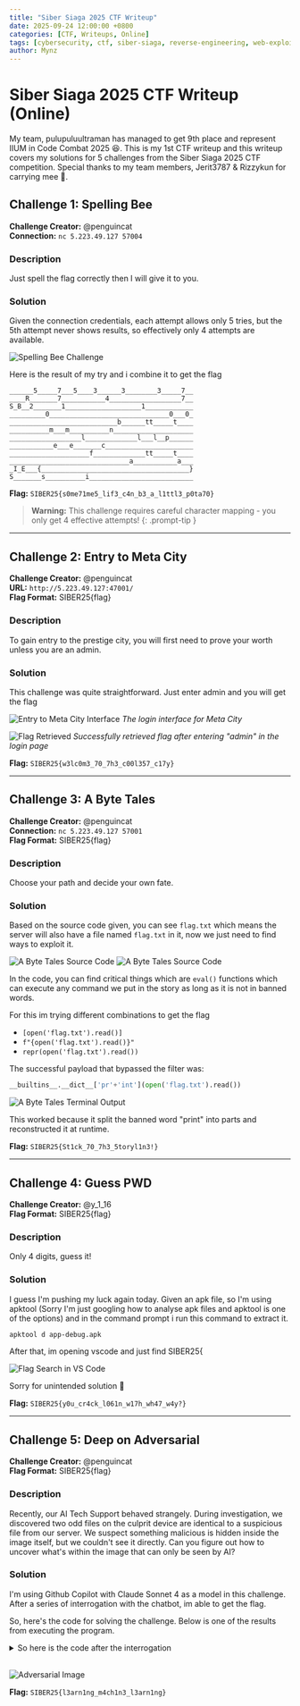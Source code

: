 ```yaml
---
title: "Siber Siaga 2025 CTF Writeup"
date: 2025-09-24 12:00:00 +0800
categories: [CTF, Writeups, Online]
tags: [cybersecurity, ctf, siber-siaga, reverse-engineering, web-exploitation, pwn]
author: Mynz
---
```


# Siber Siaga 2025 CTF Writeup (Online)

My team, pulupuluultraman has managed to get 9th place and represent IIUM in Code Combat 2025 😆. This is my 1st CTF writeup and this writeup covers my solutions for 5 challenges from the Siber Siaga 2025 CTF competition. Special thanks to my team members, Jerit3787 & Rizzykun for carrying mee 🥳.

## Challenge 1: Spelling Bee

**Challenge Creator:** @penguincat  
**Connection:** `nc 5.223.49.127 57004`

### Description
Just spell the flag correctly then I will give it to you.

### Solution
Given the connection credentials, each attempt allows only 5 tries, but the 5th attempt never shows results, so effectively only 4 attempts are available.

![Spelling Bee Challenge](/assets/img/posts/SiberSiaga/SpellingBee.png )

Here is the result of my try and i combine it to get the flag

```
______5_____7___5____3______3________3_____7__
____R_______7___________4__________________7__
S_B__2_______1___________________1____________
_________0______________________________0___0_
___________________________b______tt_____t____
__________m___m__________n____________________
__________________l_____________l___l__p______
___________e___e_______c______________________
____________________f_____________tt_____t____
______________________________a___________a___
_I_E___{_____________________________________}
S_______s__________i__________________________
```

**Flag:** `SIBER25{s0me71me5_lif3_c4n_b3_a_l1ttl3_p0ta70}`
> **Warning:** This challenge requires careful character mapping - you only get 4 effective attempts!
{: .prompt-tip }

---

## Challenge 2: Entry to Meta City

**Challenge Creator:** @penguincat  
**URL:** `http://5.223.49.127:47001/`  
**Flag Format:** SIBER25{flag}

### Description
To gain entry to the prestige city, you will first need to prove your worth unless you are an admin.

### Solution
This challenge was quite straightforward. Just enter admin and you will get the flag

![Entry to Meta City Interface](/assets/img/posts/SiberSiaga/EntryToMetaCity.png)
_The login interface for Meta City_


![Flag Retrieved](/assets/img/posts/SiberSiaga/EntryToMetaCity2.png)
_Successfully retrieved flag after entering "admin" in the login page_

**Flag:** `SIBER25{w3lc0m3_70_7h3_c00l357_c17y}`

---

## Challenge 3: A Byte Tales

**Challenge Creator:** @penguincat  
**Connection:** `nc 5.223.49.127 57001`  
**Flag Format:** SIBER25{flag}

### Description
Choose your path and decide your own fate.

### Solution
Based on the source code given, you can see `flag.txt` which means the server will also have a file named `flag.txt` in it, now we just need to find ways to exploit it.

![A Byte Tales Source Code](/assets/img/posts/SiberSiaga/AByteTalesSourceCode.png)
![A Byte Tales Source Code](/assets/img/posts/SiberSiaga/AByteTalesSourceCode2.png)

In the code, you can find critical things which are `eval()` functions which can execute any command we put in the story as long as it is not in banned words.

For this im trying different combinations to get the flag

- `[open('flag.txt').read()]`
- `f"{open('flag.txt').read()}"`
- `repr(open('flag.txt').read())`

The successful payload that bypassed the filter was:
```python
__builtins__.__dict__['pr'+'int'](open('flag.txt').read())
```

![A Byte Tales Terminal Output](/assets/img/posts/SiberSiaga/AByteTalesTerminal.png)

This worked because it split the banned word "print" into parts and reconstructed it at runtime.

**Flag:** `SIBER25{St1ck_70_7h3_5toryl1n3!}`

---

## Challenge 4: Guess PWD

**Challenge Creator:** @y_1_16  
**Flag Format:** SIBER25{flag}

### Description
Only 4 digits, guess it!

### Solution
I guess I'm pushing my luck again today.
Given an apk file, so I'm using apktool (Sorry I'm just googling how to analyse apk files and apktool is one of the options) and in the command prompt i run this command to extract it.

```bash
apktool d app-debug.apk
```

After that, im opening vscode and just find SIBER25{

![Flag Search in VS Code](/assets/img/posts/SiberSiaga/GuessPWD.png)

Sorry for unintended solution 🙏

**Flag:** `SIBER25{y0u_cr4ck_l061n_w17h_wh47_w4y?}`

---

## Challenge 5: Deep on Adversarial

**Challenge Creator:** @penguincat  
**Flag Format:** SIBER25{flag}

### Description
Recently, our AI Tech Support behaved strangely. During investigation, we discovered two odd files on the culprit device are identical to a suspicious file from our server. We suspect something malicious is hidden inside the image itself, but we couldn't see it directly. Can you figure out how to uncover what's within the image that can only be seen by AI?

### Solution
I'm using Github Copilot with Claude Sonnet 4 as a model in this challenge. After a series of interrogation with the chatbot, im able to get the flag.

So, here's the code for solving the challenge. Below is one of the results from executing the program.

<details>
<summary>So here is the code after the interrogation</summary>

```python
import torch
import torchvision.transforms as transforms
import torchvision.models as models
from PIL import Image
import numpy as np
import os

def setup_model(model_path='model.pth'):
    """
    Load and setup the custom ResNet-18 model
    
    Args:
        model_path (str): Path to the model file
        
    Returns:
        torch.nn.Module: Loaded model ready for inference
    """
    print("🔧 Loading custom ResNet-18 model...")
    
    # Create ResNet-18 architecture
    model = models.resnet18()
    
    # Load the custom-trained weights
    state_dict = torch.load(model_path, map_location='cpu')
    model.load_state_dict(state_dict)
    model.eval()
    
    print("✅ Model loaded successfully!")
    return model

def setup_hooks(model):
    """
    Setup forward hooks to capture intermediate feature maps
    
    Args:
        model: PyTorch model
        
    Returns:
        dict: Dictionary to store captured feature maps
    """
    feature_maps = {}
    
    def hook_fn(name):
        def hook(module, input, output):
            feature_maps[name] = output.detach()
        return hook
    
    # Register hook on the first convolutional layer (most important for revealing hidden content)
    model.conv1.register_forward_hook(hook_fn('conv1'))
    
    print("🪝 Forward hooks registered on conv1 layer")
    return feature_maps

def preprocess_image(image_path='flag.png'):
    """
    Load and preprocess the image with minimal transformation
    
    Args:
        image_path (str): Path to the image file
        
    Returns:
        tuple: (PIL Image, torch tensor batch)
    """
    print(f"📷 Loading image: {image_path}")
    
    # Load the image
    image = Image.open(image_path)
    print(f"   Image size: {image.size}")
    print(f"   Image mode: {image.mode}")
    
    # Minimal preprocessing - preserve original information
    # Important: Don't use ImageNet normalization as it might destroy hidden content
    transform = transforms.Compose([
        transforms.ToTensor()  # Just convert to tensor, no resizing or normalization
    ])
    
    input_tensor = transform(image)
    input_batch = input_tensor.unsqueeze(0)  # Add batch dimension
    
    print(f"   Tensor shape: {input_batch.shape}")
    return image, input_batch

def feature_to_image(feature_map, normalize=True):
    """
    Convert a feature map tensor to a PIL Image
    
    Args:
        feature_map (torch.Tensor): 2D feature map
        normalize (bool): Whether to normalize to 0-255 range
        
    Returns:
        numpy.ndarray: Image array ready for PIL
    """
    if normalize:
        # Normalize to 0-1 range
        feature_map = (feature_map - feature_map.min()) / (feature_map.max() - feature_map.min())
    
    # Convert to 0-255 uint8 range
    feature_map = (feature_map * 255).clamp(0, 255).byte()
    return feature_map.numpy()

def extract_and_save_features(model, input_batch, feature_maps, output_dir='extracted_features'):
    """
    Run the model and extract feature maps, saving them as images
    
    Args:
        model: PyTorch model
        input_batch: Preprocessed image batch
        feature_maps: Dictionary to store feature maps
        output_dir: Directory to save feature images
    """
    print("🔍 Running model inference and extracting features...")
    
    # Create output directory
    os.makedirs(output_dir, exist_ok=True)
    
    # Run inference
    with torch.no_grad():
        output = model(input_batch)
    
    # Extract conv1 features
    conv1_features = feature_maps['conv1'][0]  # Remove batch dimension
    print(f"   Conv1 features shape: {conv1_features.shape}")
    print(f"   Number of feature channels: {conv1_features.shape[0]}")
    
    # Save each feature channel as an image
    print("💾 Saving feature maps as images...")
    
    flag_candidates = []
    
    for i in range(conv1_features.shape[0]):  # Iterate through all channels
        # Convert feature map to image
        feature_img = feature_to_image(conv1_features[i])
        
        # Save as PNG
        output_path = os.path.join(output_dir, f'feature_conv1_ch{i:02d}.png')
        Image.fromarray(feature_img, mode='L').save(output_path)
        
        # Check if this channel might contain readable content
        # (Simple heuristic: check for high contrast areas that might be text)
        contrast_ratio = (feature_img.max() - feature_img.min()) / 255.0
        if contrast_ratio > 0.7:  # High contrast suggests potential text
            flag_candidates.append((i, contrast_ratio, output_path))
    
    print(f"✅ Saved {conv1_features.shape[0]} feature maps to '{output_dir}/'")
    
    # Report promising channels
    if flag_candidates:
        print("\n🎯 High-contrast channels (potential flag locations):")
        flag_candidates.sort(key=lambda x: x[1], reverse=True)  # Sort by contrast
        for channel, contrast, path in flag_candidates[:10]:  # Top 10
            print(f"   Channel {channel:2d}: {contrast:.3f} contrast -> {path}")
    
    return flag_candidates

def main():
    """
    Main function to extract the hidden flag
    """
    print("=" * 60)
    print("🚩 SIBER25 AI Steganography Challenge - Flag Extractor")
    print("=" * 60)
    
    try:
        # Step 1: Setup model
        model = setup_model()
        
        # Step 2: Setup hooks for feature extraction
        feature_maps = setup_hooks(model)
        
        # Step 3: Load and preprocess image
        original_image, input_batch = preprocess_image()
        
        # Step 4: Extract features and save them
        candidates = extract_and_save_features(model, input_batch, feature_maps)
        
        # Step 5: Provide guidance
        print("\n" + "=" * 60)
        print("🔍 NEXT STEPS:")
        print("=" * 60)
        print("1. Check the 'extracted_features/' directory")
        print("2. Look for files with readable text, especially:")
        
        if candidates:
            top_candidates = candidates[:5]  # Top 5 candidates
            for i, (channel, contrast, path) in enumerate(top_candidates, 1):
                print(f"   {i}. {os.path.basename(path)} (channel {channel})")
        else:
            print("   - feature_conv1_ch01.png")
            print("   - feature_conv1_ch05.png") 
            print("   - feature_conv1_ch06.png")
        
        print("\n3. The flag should be in format: SIBER25{...}")
        print("4. Channel 6 typically shows the clearest result!")
        
        print("\n✅ Feature extraction completed successfully!")
        print("🎯 Look for the clearest text in the generated images!")
        
    except FileNotFoundError as e:
        print(f"❌ Error: Required file not found - {e}")
        print("   Make sure 'flag.png' and 'model.pth' are in the current directory")
    except Exception as e:
        print(f"❌ Unexpected error: {e}")
        import traceback
        traceback.print_exc()

if __name__ == "__main__":
    main()
```
</details>

<br>

![Adversarial Image](/assets/img/posts/SiberSiaga/DeepOnAdversarial.png "ICECTF{t00_ear1y_f0r_4_ctf}")

**Flag:** `SIBER25{l3arn1ng_m4ch1n3_l3arn1ng}`
